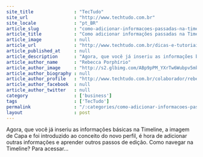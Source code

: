 ```yaml
---
site_title               : "TecTudo"
site_url                 : "http://www.techtudo.com.br"
site_locale              : "pt_BR"
article_slug             : "como-adicionar-informacoes-passadas-na-timeline-do-facebook"
article_title            : "Como adicionar informações passadas na Timeline do Facebook"
article_image            : null
article_url              : "http://www.techtudo.com.br/dicas-e-tutoriais/noticia/2011/12/como-adicionar-informacoes-passadas-na-timeline-do-facebook.html"
article_published_at     : null
article_description      : "Agora, que você já inseriu as informações básicas na Timeline, a imagem de Capa e foi introduzido ao conceito do novo perfil, é hora de adicionar outras informações e aprender outros passos de edição. Como navegar na Timeline? Para acessar..."
article_author_name      : "Rebecca Porphírio"
article_author_image     : "http://s2.glbimg.com/ABp9pPM_YXrTw6Wubpv5mkNK5kE=/30x30/s2.glbimg.com/1fDalnoBREBWN2maeB3YlzTAU7Y=/140x140/s.glbimg.com/po/tt2/f/original/2013/11/12/foto_quadrada.jpg"
article_author_biography : null
article_author_profile   : "http://www.techtudo.com.br/colaborador/rebecca-porphirio.html"
article_author_facebook  : null
article_author_twitter   : null
category                 : ['business']
tags                     : ['TecTudo']
permalink                : "/:categories/como-adicionar-informacoes-passadas-na-timeline-do-facebook/"
layout                   : post
---
```


Agora, que você já inseriu as informações básicas na Timeline, a imagem de Capa e foi introduzido ao conceito do novo perfil, é hora de adicionar outras informações e aprender outros passos de edição. Como navegar na Timeline? Para acessar...
